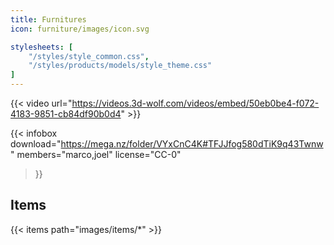 ```yaml
---
title: Furnitures
icon: furniture/images/icon.svg

stylesheets: [
    "/styles/style_common.css",
    "/styles/products/models/style_theme.css"
]
---
```


<div class="space-small"></div>

{{< video url="https://videos.3d-wolf.com/videos/embed/50eb0be4-f072-4183-9851-cb84df90b0d4" >}}

<div class="space"></div>

{{< infobox
    download="https://mega.nz/folder/VYxCnC4K#TFJJfog580dTiK9q43Twnw"
    members="marco,joel"
    license="CC-0"
>}}

<div class="space"></div>

## Items
{{< items path="images/items/*" >}}
